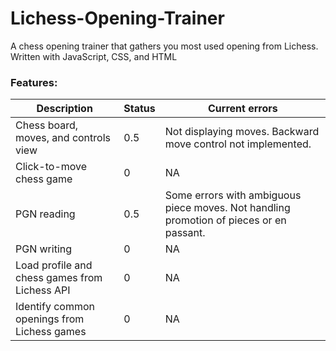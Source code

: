 # Lichess-Opening-Trainer
A chess opening trainer that gathers you most used opening from Lichess. Written with JavaScript, CSS, and HTML

### Features:
 Description | Status | Current errors
 --- | --- | --- |
 Chess board, moves, and controls view | 0.5 | Not displaying moves. Backward move control not implemented. 
 Click-to-move chess game | 0 | NA
 PGN reading | 0.5 | Some errors with ambiguous piece moves. Not handling promotion of pieces or en passant.
 PGN writing | 0 | NA
 Load profile and chess games from Lichess API | 0 | NA
 Identify common openings from Lichess games | 0 | NA
